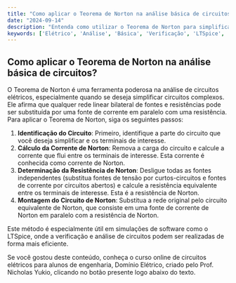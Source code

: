 ```yaml
---
title: "Como aplicar o Teorema de Norton na análise básica de circuitos?"
date: "2024-09-14"
description: "Entenda como utilizar o Teorema de Norton para simplificar a análise de circuitos elétricos."
keywords: ['Elétrico', 'Análise', 'Básica', 'Verificação', 'LTSpice', 'Resolvido', 'Norton']
---
```


## Como aplicar o Teorema de Norton na análise básica de circuitos?

O Teorema de Norton é uma ferramenta poderosa na análise de circuitos elétricos, especialmente quando se deseja simplificar circuitos complexos. Ele afirma que qualquer rede linear bilateral de fontes e resistências pode ser substituída por uma fonte de corrente em paralelo com uma resistência. Para aplicar o Teorema de Norton, siga os seguintes passos:

1. **Identificação do Circuito**: Primeiro, identifique a parte do circuito que você deseja simplificar e os terminais de interesse.
2. **Cálculo da Corrente de Norton**: Remova a carga do circuito e calcule a corrente que flui entre os terminais de interesse. Esta corrente é conhecida como corrente de Norton.
3. **Determinação da Resistência de Norton**: Desligue todas as fontes independentes (substitua fontes de tensão por curtos-circuitos e fontes de corrente por circuitos abertos) e calcule a resistência equivalente entre os terminais de interesse. Esta é a resistência de Norton.
4. **Montagem do Circuito de Norton**: Substitua a rede original pelo circuito equivalente de Norton, que consiste em uma fonte de corrente de Norton em paralelo com a resistência de Norton.

Este método é especialmente útil em simulações de software como o LTSpice, onde a verificação e análise de circuitos podem ser realizadas de forma mais eficiente.

Se você gostou deste conteúdo, conheça o curso online de circuitos elétricos para alunos de engenharia, Domínio Elétrico, criado pelo Prof. Nicholas Yukio, clicando no botão presente logo abaixo do texto.